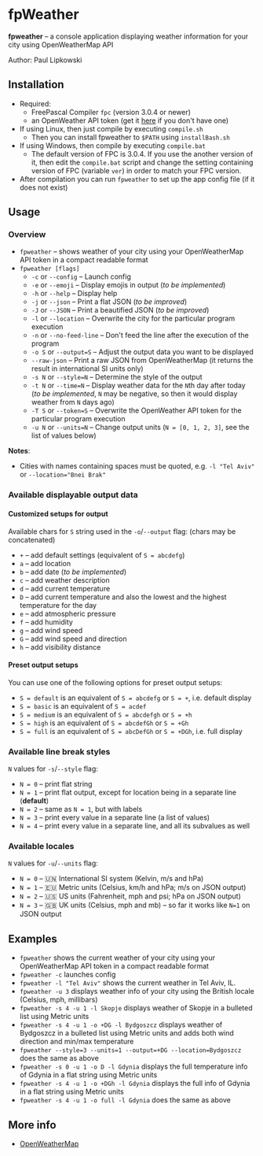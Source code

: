 # fpWeather

**fpweather** – a console application displaying weather information for your city using OpenWeatherMap API

Author: Paul Lipkowski

## Installation

- Required: 
    * FreePascal Compiler `fpc` (version 3.0.4 or newer)
    * an OpenWeather API token (get it [here](https://openweathermap.org/appid) if you don't have one)
- If using Linux, then just compile by executing `compile.sh`
    * Then you can install fpweather to `$PATH` using `installBash.sh`
- If using Windows, then compile by executing `compile.bat`
    * The default version of FPC is 3.0.4. If you use the another version of it, then edit the `compile.bat` script and change the setting containing version of FPC (variable `ver`) in order to match your FPC version.
- After compilation you can run `fpweather` to set up the app config file (if it does not exist) 
  
## Usage

### Overview

- `fpweather` – shows weather of your city using your OpenWeatherMap API token in a compact readable format 
- `fpweather [flags]`
    * `-c` or `--config` – Launch config
    * `-e` or `--emoji` – Display emojis in output (*to be implemented*)
    * `-h` or `--help` – Display help
    * `-j` or `--json` – Print a flat JSON (*to be improved*)
    * `-J` or `--JSON` – Print a beautified JSON (*to be improved*)
    * `-l` or `--location` – Overwrite the city for the particular program execution
    * `-n` or `--no-feed-line` – Don't feed the line after the execution of the program 
    * `-o S` or `--output=S` – Adjust the output data you want to be displayed
    * `--raw-json` – Print a raw JSON from OpenWeatherMap (it returns the result in international SI units only)
    * `-s N` or `--style=N` – Determine the style of the output
    * `-t N` or `--time=N` – Display weather data for the `N`th day after today (*to be implemented*, `N` may be negative, so then it would display weather from `N` days ago)
    * `-T S` or `--token=S` – Overwrite the OpenWeather API token for the particular program execution
    * `-u N` or `--units=N` – Change output units (`N = [0, 1, 2, 3]`, see the list of values below)

**Notes**:
- Cities with names containing spaces must be quoted, e.g. `-l "Tel Aviv"` or `--location="Bnei Brak"`

### Available displayable output data

#### Customized setups for output
Available chars for `S` string used in the `-o`/`--output` flag: (chars may be concatenated)
- `+` – add default settings (equivalent of `S = abcdefg`)
- `a` – add location
- `b` – add date (*to be implemented*)
- `c` – add weather description
- `d` – add current temperature
- `D` – add current temperature and also the lowest and the highest temperature for the day
- `e` – add atmospheric pressure
- `f` – add humidity
- `g` – add wind speed
- `G` – add wind speed and direction
- `h` – add visibility distance

#### Preset output setups
You can use one of the following options for preset output setups:
- `S = default` is an equivalent of `S = abcdefg` or `S = +`, i.e. default display
- `S = basic` is an equivalent of `S = acdef`
- `S = medium` is an equivalent of `S = abcdefgh` or `S = +h`
- `S = high` is an equivalent of `S = abcdefGh` or `S = +Gh`
- `S = full` is an equivalent of `S = abcDefGh` or `S = +DGh`, i.e. full display

### Available line break styles
`N` values for `-s`/`--style` flag:
- `N = 0` – print flat string
- `N = 1` – print flat output, except for location being in a separate line (**default**)
- `N = 2` – same as `N = 1`, but with labels
- `N = 3` – print every value in a separate line (a list of values)
- `N = 4` – print every value in a separate line, and all its subvalues as well

### Available locales 
`N` values for `-u`/`--units` flag:
- `N = 0` – :united_nations: International SI system (Kelvin, m/s and hPa)
- `N = 1` – :eu: Metric units (Celsius, km/h and hPa; m/s on JSON output)
- `N = 2` – :us: US units (Fahrenheit, mph and psi; hPa on JSON output) 
- `N = 3` – :uk: UK units (Celsius, mph and mb) – so far it works like `N=1` on JSON output

## Examples

- `fpweather` shows the current weather of your city using your OpenWeatherMap API token in a compact readable format 
- `fpweather -c` launches config
- `fpweather -l "Tel Aviv"` shows the current weather in Tel Aviv, IL.
- `fpweather -u 3` displays weather info of your city using the British locale (Celsius, mph, millibars) 
- `fpweather -s 4 -u 1 -l Skopje` displays weather of Skopje in a bulleted list using Metric units
- `fpweather -s 4 -u 1 -o +DG -l Bydgoszcz` displays weather of Bydgoszcz in a bulleted list using Metric units and adds both wind direction and min/max temperature
- `fpweather --style=3 --units=1 --output=+DG --location=Bydgoszcz` does the same as above
- `fpweather -s 0 -u 1 -o D -l Gdynia` displays the full temperature info of Gdynia in a flat string using Metric units
- `fpweather -s 4 -u 1 -o +DGh -l Gdynia` displays the full info of Gdynia in a flat string using Metric units
- `fpweather -s 4 -u 1 -o full -l Gdynia` does the same as above

## More info

- [OpenWeatherMap](https://openweathermap.org/)


